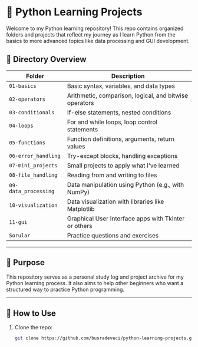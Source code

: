 # 🐍 Python Learning Projects

Welcome to my Python learning repository! This repo contains organized folders and projects that reflect my journey as I learn Python from the basics to more advanced topics like data processing and GUI development.


## 📁 Directory Overview

| Folder | Description |
|--------|-------------|
| `01-basics` | Basic syntax, variables, and data types |
| `02-operators` | Arithmetic, comparison, logical, and bitwise operators |
| `03-conditionals` | If-else statements, nested conditions |
| `04-loops` | For and while loops, loop control statements |
| `05-functions` | Function definitions, arguments, return values |
| `06-error_handling` | Try-except blocks, handling exceptions |
| `07-mini_projects` | Small projects to apply what I've learned |
| `08-file_handling` | Reading from and writing to files |
| `09-data_processing` | Data manipulation using Python (e.g., with NumPy) |
| `10-visualization` | Data visualization with libraries like Matplotlib |
| `11-gui` | Graphical User Interface apps with Tkinter or others |
| `Sorular` | Practice questions and exercises |

---

## 📌 Purpose

This repository serves as a personal study log and project archive for my Python learning process. It also aims to help other beginners who want a structured way to practice Python programming.

---

## 🚀 How to Use

1. Clone the repo:
   ```bash
   git clone https://github.com/busradeveci/python-learning-projects.git
